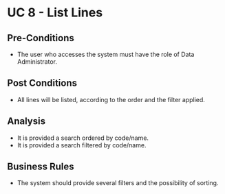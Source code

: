 # UC 8 - List Lines

## Pre-Conditions ##
* The user who accesses the system must have the role of Data Administrator.

## Post Conditions ##

* All lines will be listed, according to the order and the filter applied.

## Analysis ##

* It is provided a search ordered by code/name.
* It is provided a search filtered by code/name.

## Business Rules ##

* The system should provide several filters and the possibility of sorting.
